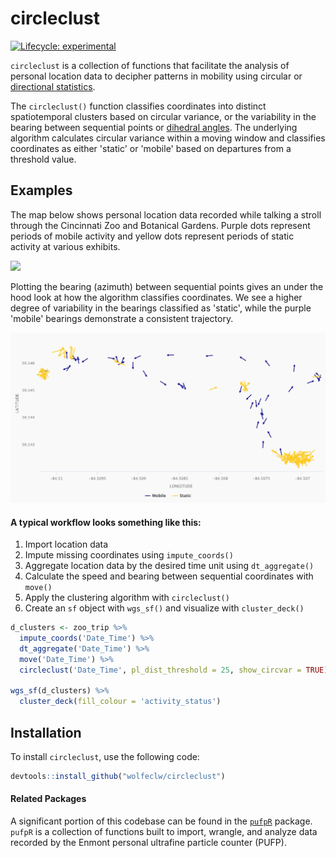 # circleclust

<!-- badges: start -->
[![Lifecycle: experimental](https://img.shields.io/badge/lifecycle-experimental-orange.svg)](https://www.tidyverse.org/lifecycle/#experimental)
<!-- badges: end -->

`circleclust` is a collection of functions that facilitate the analysis of personal location data to decipher patterns in mobility using circular or [directional statistics](https://en.wikipedia.org/wiki/Directional_statistics). 

The `circleclust()` function classifies coordinates into distinct spatiotemporal clusters based on circular variance, or the variability in the bearing between sequential points or [dihedral angles](https://en.wikipedia.org/wiki/Dihedral_angle). The underlying algorithm calculates circular variance within a moving window and classifies coordinates as either 'static' or 'mobile' based on departures from a threshold value.

## Examples

The map below shows personal location data recorded while talking a stroll through the Cincinnati Zoo and Botanical Gardens.  Purple dots represent periods of mobile activity and yellow dots represent periods of static activity at various exhibits.

![](./docs/zoo_deck.gif)

Plotting the bearing (azimuth) between sequential points gives an under the hood look at how the algorithm classifies coordinates. We see a higher degree of variability in the bearings classified as 'static', while the purple 'mobile' bearings demonstrate a consistent trajectory.

![](./docs/hc_zoo.png)

#### A typical workflow looks something like this:

  1. Import location data
  2. Impute missing coordinates using `impute_coords()`
  3. Aggregate location data by the desired time unit using `dt_aggregate()`
  4. Calculate the speed and bearing between sequential coordinates with `move()`
  5. Apply the clustering algorithm with `circleclust()`
  6. Create an `sf` object with `wgs_sf()` and visualize with `cluster_deck()`
  
``` r
d_clusters <- zoo_trip %>% 
  impute_coords('Date_Time') %>%
  dt_aggregate('Date_Time') %>%
  move('Date_Time') %>%
  circleclust('Date_Time', pl_dist_threshold = 25, show_circvar = TRUE)

wgs_sf(d_clusters) %>% 
  cluster_deck(fill_colour = 'activity_status')
```

## Installation

To install `circleclust`, use the following code:

``` r
devtools::install_github("wolfeclw/circleclust")
```

#### Related Packages

A significant portion of this codebase can be found in the [`pufpR`](https://github.com/wolfeclw/pufpR) package. `pufpR` is a collection of functions built to import, wrangle, and analyze data recorded by the Enmont personal ultrafine particle counter (PUFP).
